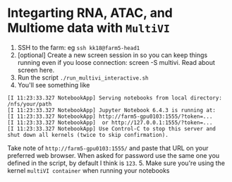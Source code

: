 # Integarting RNA, ATAC, and Multiome data with `MultiVI`

1. SSH to the farm: eg `ssh kk18@farm5-head1`
2. [optional]  Create a new screen session in so you can keep things running even if you loose connection: screen -S multivi. Read about screen here.
3. Run the script `./run_multivi_interactive.sh`
4. You'll see something like
```
[I 11:23:33.327 NotebookApp] Serving notebooks from local directory: /nfs/your/path
[I 11:23:33.327 NotebookApp] Jupyter Notebook 6.4.3 is running at:
[I 11:23:33.327 NotebookApp] http://farm5-gpu0103:1555/?token=...
[I 11:23:33.327 NotebookApp]  or http://127.0.0.1:1555/?token=...
[I 11:23:33.327 NotebookApp] Use Control-C to stop this server and shut down all kernels (twice to skip confirmation).
```
Take note of `http://farm5-gpu0103:1555/` and paste that URL on your preferred web browser. When asked for password use the same one you defined in the script, by default I think is `123`.
5. Make sure you're using the kernel `multiVI container` when running your notebooks
